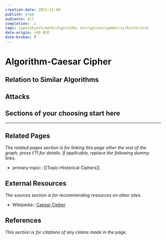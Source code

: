 ```yaml
---
creation-date: 2022-11-04
publish: true
audience: all
completion: .1
tags: type/object/math/algorithm, encryption/symmetric/historical
date-origin: ~69 BCE
date-broken: ?
---
```

# Algorithm-Caesar Cipher

## Relation to Similar Algorithms

## Attacks

## Sections of your choosing start here

---
## Related Pages
*The related pages section is for linking this page other the rest of the graph, press F11 for details. If applicable, replace the following dummy links.*
- primary-topic:: [[Topic-Historical Ciphers]]

## External Resources
*The sources section is for recommending resources on other sites*.
- Wikipedia:: [Caesar Cipher](https://en.wikipedia.org/wiki/Caesar_cipher)

## References
*This section is for citations of any claims made in the page*.